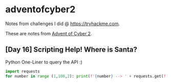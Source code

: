 # adventofcyber2

Notes from challenges I did @ <https://tryhackme.com>.

These are notes from [Advent of Cyber 2](https://tryhackme.com/room/adventofcyber2).

## [Day 16] Scripting Help! Where is Santa?

Python One-Liner to query the API :)

```python
import requests 
for number in range (1,100,2): print(f'{number} --> ' + requests.get(f'http://localhost:8080/api/{number}').text)
```
